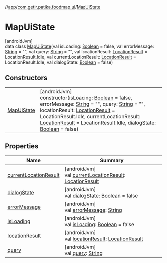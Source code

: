 //[app](../../../index.md)/[com.getir.patika.foodmap.ui](../index.md)/[MapUiState](index.md)

# MapUiState

[androidJvm]\
data class [MapUiState](index.md)(val isLoading: [Boolean](https://kotlinlang.org/api/latest/jvm/stdlib/kotlin/-boolean/index.html) = false, val errorMessage: [String](https://kotlinlang.org/api/latest/jvm/stdlib/kotlin/-string/index.html) = &quot;&quot;, val query: [String](https://kotlinlang.org/api/latest/jvm/stdlib/kotlin/-string/index.html) = &quot;&quot;, val locationResult: [LocationResult](../-location-result/index.md) = LocationResult.Idle, val currentLocationResult: [LocationResult](../-location-result/index.md) = LocationResult.Idle, val dialogState: [Boolean](https://kotlinlang.org/api/latest/jvm/stdlib/kotlin/-boolean/index.html) = false)

## Constructors

| | |
|---|---|
| [MapUiState](-map-ui-state.md) | [androidJvm]<br>constructor(isLoading: [Boolean](https://kotlinlang.org/api/latest/jvm/stdlib/kotlin/-boolean/index.html) = false, errorMessage: [String](https://kotlinlang.org/api/latest/jvm/stdlib/kotlin/-string/index.html) = &quot;&quot;, query: [String](https://kotlinlang.org/api/latest/jvm/stdlib/kotlin/-string/index.html) = &quot;&quot;, locationResult: [LocationResult](../-location-result/index.md) = LocationResult.Idle, currentLocationResult: [LocationResult](../-location-result/index.md) = LocationResult.Idle, dialogState: [Boolean](https://kotlinlang.org/api/latest/jvm/stdlib/kotlin/-boolean/index.html) = false) |

## Properties

| Name | Summary |
|---|---|
| [currentLocationResult](current-location-result.md) | [androidJvm]<br>val [currentLocationResult](current-location-result.md): [LocationResult](../-location-result/index.md) |
| [dialogState](dialog-state.md) | [androidJvm]<br>val [dialogState](dialog-state.md): [Boolean](https://kotlinlang.org/api/latest/jvm/stdlib/kotlin/-boolean/index.html) = false |
| [errorMessage](error-message.md) | [androidJvm]<br>val [errorMessage](error-message.md): [String](https://kotlinlang.org/api/latest/jvm/stdlib/kotlin/-string/index.html) |
| [isLoading](is-loading.md) | [androidJvm]<br>val [isLoading](is-loading.md): [Boolean](https://kotlinlang.org/api/latest/jvm/stdlib/kotlin/-boolean/index.html) = false |
| [locationResult](location-result.md) | [androidJvm]<br>val [locationResult](location-result.md): [LocationResult](../-location-result/index.md) |
| [query](query.md) | [androidJvm]<br>val [query](query.md): [String](https://kotlinlang.org/api/latest/jvm/stdlib/kotlin/-string/index.html) |
